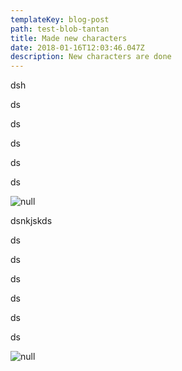 ```yaml
---
templateKey: blog-post
path: test-blob-tantan
title: Made new characters
date: 2018-01-16T12:03:46.047Z
description: New characters are done
---
```

dsh

ds

ds

ds

ds

ds

![null](/img/all_revised.jpg)

dsnkjskds

ds

ds

ds

ds

ds

ds

![null](/img/all_revised.jpg)
